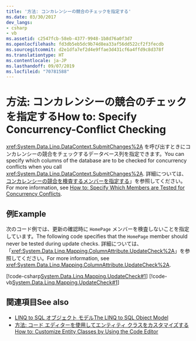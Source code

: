 ```yaml
---
title: '方法: コンカレンシーの競合のチェックを指定する'
ms.date: 03/30/2017
dev_langs:
- csharp
- vb
ms.assetid: c2547fcb-58eb-4377-9948-1b8d76a0f3d7
ms.openlocfilehash: fd3db5eb5dc9b74d8ea33af56dd522cf2f3fecdb
ms.sourcegitcommit: d2e1dfa7ef2d4e9ffae3d431cf6a4ffd9c8d378f
ms.translationtype: HT
ms.contentlocale: ja-JP
ms.lasthandoff: 09/07/2019
ms.locfileid: "70781588"
---
```

# <a name="how-to-specify-concurrency-conflict-checking"></a><span data-ttu-id="81504-102">方法: コンカレンシーの競合のチェックを指定する</span><span class="sxs-lookup"><span data-stu-id="81504-102">How to: Specify Concurrency-Conflict Checking</span></span>
<span data-ttu-id="81504-103"><xref:System.Data.Linq.DataContext.SubmitChanges%2A> を呼び出すときにコンカレンシーの競合をチェックするデータベース列を指定できます。</span><span class="sxs-lookup"><span data-stu-id="81504-103">You can specify which columns of the database are to be checked for concurrency conflicts when you call <xref:System.Data.Linq.DataContext.SubmitChanges%2A>.</span></span> <span data-ttu-id="81504-104">詳細については、[コンカレンシーの競合を検査するメンバーを指定する](how-to-specify-which-members-are-tested-for-concurrency-conflicts.md)」を参照してください。</span><span class="sxs-lookup"><span data-stu-id="81504-104">For more information, see [How to: Specify Which Members are Tested for Concurrency Conflicts](how-to-specify-which-members-are-tested-for-concurrency-conflicts.md).</span></span>  
  
## <a name="example"></a><span data-ttu-id="81504-105">例</span><span class="sxs-lookup"><span data-stu-id="81504-105">Example</span></span>  
 <span data-ttu-id="81504-106">次のコード例では、更新の確認時に `HomePage` メンバーを検査しないことを指定しています。</span><span class="sxs-lookup"><span data-stu-id="81504-106">The following code specifies that the `HomePage` member should never be tested during update checks.</span></span> <span data-ttu-id="81504-107">詳細については、「<xref:System.Data.Linq.Mapping.ColumnAttribute.UpdateCheck%2A>」を参照してください。</span><span class="sxs-lookup"><span data-stu-id="81504-107">For more information, see <xref:System.Data.Linq.Mapping.ColumnAttribute.UpdateCheck%2A>.</span></span>  
  
 [!code-csharp[System.Data.Linq.Mapping.UpdateCheck#1](../../../../../../samples/snippets/csharp/VS_Snippets_Data/system.data.linq.mapping.updatecheck/cs/northwind.cs#1)]
 [!code-vb[System.Data.Linq.Mapping.UpdateCheck#1](../../../../../../samples/snippets/visualbasic/VS_Snippets_Data/system.data.linq.mapping.updatecheck/vb/northwind.vb#1)]  
  
## <a name="see-also"></a><span data-ttu-id="81504-108">関連項目</span><span class="sxs-lookup"><span data-stu-id="81504-108">See also</span></span>

- [<span data-ttu-id="81504-109">LINQ to SQL オブジェクト モデル</span><span class="sxs-lookup"><span data-stu-id="81504-109">The LINQ to SQL Object Model</span></span>](the-linq-to-sql-object-model.md)
- [<span data-ttu-id="81504-110">方法: コード エディターを使用してエンティティ クラスをカスタマイズする</span><span class="sxs-lookup"><span data-stu-id="81504-110">How to: Customize Entity Classes by Using the Code Editor</span></span>](how-to-customize-entity-classes-by-using-the-code-editor.md)
